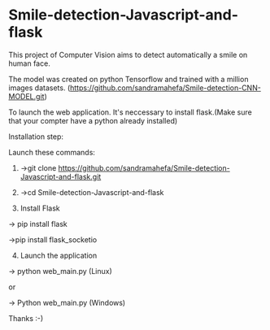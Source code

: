 # Smile-detection-Javascript-and-flask
This project of Computer Vision aims to detect automatically a smile on human face.

The model was created on python Tensorflow and trained with a million images datasets.  (https://github.com/sandramahefa/Smile-detection-CNN-MODEL.git)

To launch the web application. It's neccessary to install flask.(Make sure that your compter have a python already installed)

Installation step:

Launch these commands:

1) ->git clone https://github.com/sandramahefa/Smile-detection-Javascript-and-flask.git

2) ->cd Smile-detection-Javascript-and-flask
  
3) Install Flask

-> pip install flask

->pip install flask_socketio
 
4) Launch the application

-> python web_main.py (Linux)

or

-> Python web_main.py (Windows)
 
 
Thanks :-)
